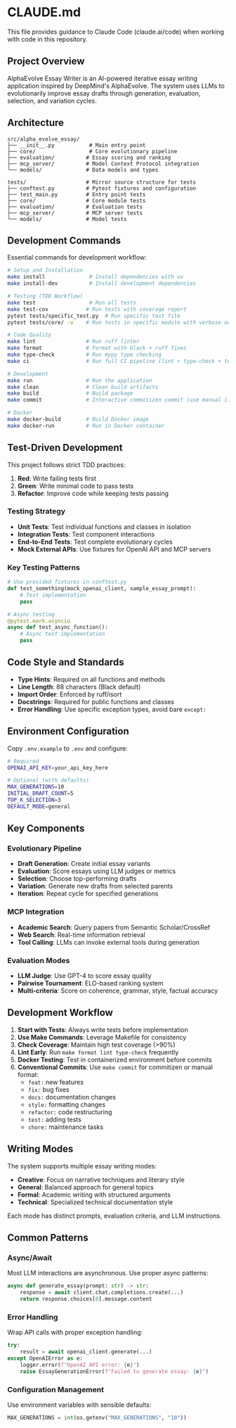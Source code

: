 # CLAUDE.md

This file provides guidance to Claude Code (claude.ai/code) when working with code in this repository.

## Project Overview

AlphaEvolve Essay Writer is an AI-powered iterative essay writing application inspired by DeepMind's AlphaEvolve. The system uses LLMs to evolutionarily improve essay drafts through generation, evaluation, selection, and variation cycles.

## Architecture

```
src/alpha_evolve_essay/
├── __init__.py           # Main entry point
├── core/                 # Core evolutionary pipeline
├── evaluation/          # Essay scoring and ranking
├── mcp_server/          # Model Context Protocol integration
└── models/              # Data models and types

tests/                   # Mirror source structure for tests
├── conftest.py          # Pytest fixtures and configuration
├── test_main.py         # Entry point tests
├── core/                # Core module tests
├── evaluation/          # Evaluation tests
├── mcp_server/          # MCP server tests
└── models/              # Model tests
```

## Development Commands

Essential commands for development workflow:

```bash
# Setup and Installation
make install              # Install dependencies with uv
make install-dev          # Install development dependencies

# Testing (TDD Workflow)
make test                 # Run all tests
make test-cov            # Run tests with coverage report
pytest tests/specific_test.py  # Run specific test file
pytest tests/core/ -v    # Run tests in specific module with verbose output

# Code Quality
make lint                # Run ruff linter
make format              # Format with black + ruff fixes  
make type-check          # Run mypy type checking
make ci                  # Run full CI pipeline (lint + type-check + test-cov)

# Development
make run                 # Run the application
make clean               # Clean build artifacts
make build               # Build package
make commit              # Interactive commitizen commit (use manual if fails)

# Docker
make docker-build        # Build Docker image
make docker-run          # Run in Docker container
```

## Test-Driven Development

This project follows strict TDD practices:

1. **Red**: Write failing tests first
2. **Green**: Write minimal code to pass tests  
3. **Refactor**: Improve code while keeping tests passing

### Testing Strategy

- **Unit Tests**: Test individual functions and classes in isolation
- **Integration Tests**: Test component interactions
- **End-to-End Tests**: Test complete evolutionary cycles
- **Mock External APIs**: Use fixtures for OpenAI API and MCP servers

### Key Testing Patterns

```python
# Use provided fixtures in conftest.py
def test_something(mock_openai_client, sample_essay_prompt):
    # Test implementation
    pass

# Async testing
@pytest.mark.asyncio
async def test_async_function():
    # Async test implementation
    pass
```

## Code Style and Standards

- **Type Hints**: Required on all functions and methods
- **Line Length**: 88 characters (Black default)
- **Import Order**: Enforced by ruff/isort
- **Docstrings**: Required for public functions and classes
- **Error Handling**: Use specific exception types, avoid bare `except:`

## Environment Configuration

Copy `.env.example` to `.env` and configure:

```bash
# Required
OPENAI_API_KEY=your_api_key_here

# Optional (with defaults)
MAX_GENERATIONS=10
INITIAL_DRAFT_COUNT=5
TOP_K_SELECTION=3
DEFAULT_MODE=general
```

## Key Components

### Evolutionary Pipeline
- **Draft Generation**: Create initial essay variants
- **Evaluation**: Score essays using LLM judges or metrics
- **Selection**: Choose top-performing drafts
- **Variation**: Generate new drafts from selected parents
- **Iteration**: Repeat cycle for specified generations

### MCP Integration
- **Academic Search**: Query papers from Semantic Scholar/CrossRef
- **Web Search**: Real-time information retrieval
- **Tool Calling**: LLMs can invoke external tools during generation

### Evaluation Modes
- **LLM Judge**: Use GPT-4 to score essay quality
- **Pairwise Tournament**: ELO-based ranking system
- **Multi-criteria**: Score on coherence, grammar, style, factual accuracy

## Development Workflow

1. **Start with Tests**: Always write tests before implementation
2. **Use Make Commands**: Leverage Makefile for consistency
3. **Check Coverage**: Maintain high test coverage (>90%)
4. **Lint Early**: Run `make format lint type-check` frequently
5. **Docker Testing**: Test in containerized environment before commits
6. **Conventional Commits**: Use `make commit` for commitizen or manual format:
   - `feat:` new features
   - `fix:` bug fixes
   - `docs:` documentation changes
   - `style:` formatting changes
   - `refactor:` code restructuring
   - `test:` adding tests
   - `chore:` maintenance tasks

## Writing Modes

The system supports multiple essay writing modes:

- **Creative**: Focus on narrative techniques and literary style
- **General**: Balanced approach for general topics
- **Formal**: Academic writing with structured arguments
- **Technical**: Specialized technical documentation style

Each mode has distinct prompts, evaluation criteria, and LLM instructions.

## Common Patterns

### Async/Await
Most LLM interactions are asynchronous. Use proper async patterns:

```python
async def generate_essay(prompt: str) -> str:
    response = await client.chat.completions.create(...)
    return response.choices[0].message.content
```

### Error Handling
Wrap API calls with proper exception handling:

```python
try:
    result = await openai_client.generate(...)
except OpenAIError as e:
    logger.error(f"OpenAI API error: {e}")
    raise EssayGenerationError(f"Failed to generate essay: {e}")
```

### Configuration Management
Use environment variables with sensible defaults:

```python
MAX_GENERATIONS = int(os.getenv("MAX_GENERATIONS", "10"))
```